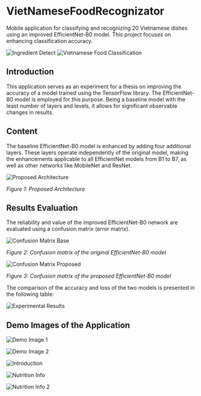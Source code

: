 # VietNameseFoodRecognizator

Mobile application for classifying and recognizing 20 Vietnamese dishes using an improved EfficientNet-B0 model. This project focuses on enhancing classification accuracy.

![Ingredient Detect](https://github.com/LittleKai/VietNameseFoodRecognizator/blob/main/received_1981802552271939.png)
![Vietnamese Food Classification](https://github.com/LittleKai/VietNameseFoodRecognizator/blob/main/received_674442134837302.png)

## Introduction

This application serves as an experiment for a thesis on improving the accuracy of a model trained using the TensorFlow library. The EfficientNet-B0 model is employed for this purpose. Being a baseline model with the least number of layers and levels, it allows for significant observable changes in results.

## Content

The baseline EfficientNet-B0 model is enhanced by adding four additional layers. These layers operate independently of the original model, making the enhancements applicable to all EfficientNet models from B1 to B7, as well as other networks like MobileNet and ResNet.

![Proposed Architecture](DEMO/Architecture%20Proposed.png)

*Figure 1: Proposed Architecture*

## Results Evaluation

The reliability and value of the improved EfficientNet-B0 network are evaluated using a confusion matrix (error matrix).

![Confusion Matrix Base](DEMO/Confusion%20matrix%20base.png)

*Figure 2: Confusion matrix of the original EfficientNet-B0 model*

![Confusion Matrix Proposed](DEMO/Confusion%20matrix%20proposed.png)

*Figure 3: Confusion matrix of the proposed EfficientNet-B0 model*

The comparison of the accuracy and loss of the two models is presented in the following table:

![Experimental Results](DEMO/Experimental%20results%20.png)

## Demo Images of the Application

![Demo Image 1](DEMO/DEMO1.png)

![Demo Image 2](DEMO/DEMO2.png)

![Introduction](DEMO/INTRODUCETION.png)

![Nutrition Info](DEMO/NUTRITION.jpg)

![Nutrition Info 2](DEMO/NUTRITION2.png)
